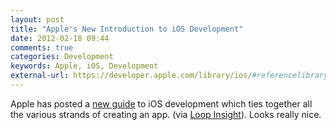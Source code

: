 ```yaml
---
layout: post
title: "Apple's New Introduction to iOS Development"
date: 2012-02-18 09:44
comments: true
categories: Development
keywords: Apple, iOS, Development
external-url: https://developer.apple.com/library/ios/#referencelibrary/GettingStarted/RoadMapiOS/Introduction/Introduction.html
---
```


Apple has posted a [new guide](https://developer.apple.com/library/ios/#referencelibrary/GettingStarted/RoadMapiOS/Introduction/Introduction.html) to iOS development which ties together all the various strands of creating an app. (via [Loop Insight](http://www.loopinsight.com/2012/02/17/apple-posts-guide-to-start-developing-ios-apps/)). Looks really nice.